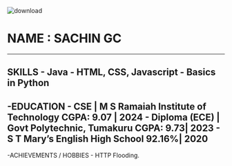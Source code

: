 
  ![download](https://github.com/user-attachments/assets/3cf64941-e3e9-43b6-8043-199ab98a5671)

 #  NAME : SACHIN GC
 ---
  SKILLS
    - Java
    - HTML, CSS, Javascript
    - Basics in Python  
---
-EDUCATION
    - CSE | M S Ramaiah Institute of Technology	                                 CGPA:  9.07 | 2024
    - Diploma (ECE) | Govt Polytechnic, Tumakuru                                  CGPA:  9.73| 2023
    - S T Mary’s English High School                                               92.16%| 2020    
---

-ACHIEVEMENTS / HOBBIES
    - HTTP Flooding.
